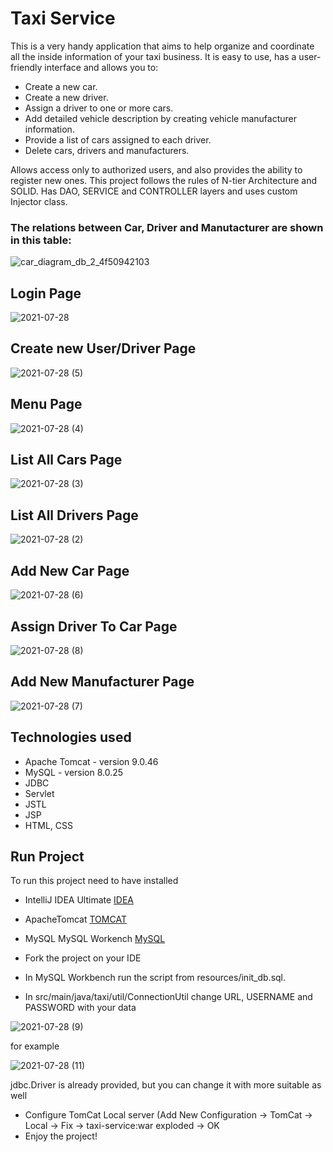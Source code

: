 # Taxi Service
This is a very handy application that aims to help organize and coordinate all the inside information of your taxi business.
It is easy to use, has a user-friendly interface and allows you to:
- Create a new car.
- Create a new driver.
- Assign a driver to one or more cars.
- Add detailed vehicle description by creating vehicle manufacturer information.
- Provide a list of cars assigned to each driver.
- Delete cars, drivers and manufacturers.

Allows access only to authorized users, and also provides the ability to register new ones.
This project follows the rules of N-tier Architecture and SOLID. Has DAO, SERVICE and CONTROLLER layers and uses custom Injector class.
### The relations between Car, Driver and Manutacturer are shown in this table:
![car_diagram_db_2_4f50942103](https://user-images.githubusercontent.com/83809337/127296817-e1af8215-1819-49ed-ba0a-6526e71e6542.png)

## Login Page
![2021-07-28](https://user-images.githubusercontent.com/83809337/127278546-766c4314-eec8-49e6-a948-d7e181809230.png)
## Create new User/Driver Page
![2021-07-28 (5)](https://user-images.githubusercontent.com/83809337/127292758-d0997b4b-9966-4952-a578-f68dee75e155.png)
## Menu Page
![2021-07-28 (4)](https://user-images.githubusercontent.com/83809337/127286181-27828f5e-f4d8-4682-b56f-730a3b1e3b58.png)
## List All Cars Page
![2021-07-28 (3)](https://user-images.githubusercontent.com/83809337/127292234-24632505-bbf2-4a2e-a604-ae9b600e685a.png)
## List All Drivers Page
![2021-07-28 (2)](https://user-images.githubusercontent.com/83809337/127292438-83d9f225-bece-4348-b038-636f464c8825.png)
## Add New Car Page
![2021-07-28 (6)](https://user-images.githubusercontent.com/83809337/127293037-de79a48b-7f22-4ab9-98b7-406fcec433b3.png)
## Assign Driver To Car Page
![2021-07-28 (8)](https://user-images.githubusercontent.com/83809337/127293364-09f38b7f-a8e0-44d7-a711-04662f001020.png)
## Add New Manufacturer Page
![2021-07-28 (7)](https://user-images.githubusercontent.com/83809337/127293629-3c476dfb-50bc-4248-951b-0c0085c7ca46.png)

## Technologies used
- Apache Tomcat - version 9.0.46
- MySQL - version 8.0.25
- JDBC
- Servlet
- JSTL
- JSP
- HTML, CSS

## Run Project
To run this project need to have installed 
- IntelliJ IDEA Ultimate [IDEA](https://www.jetbrains.com/idea/download/#section=windows) 
- ApacheTomcat [TOMCAT](https://tomcat.apache.org/download-90.cgi)
- MySQL MySQL Workench [MySQL](https://www.mysql.com/downloads/)

- Fork the project on your IDE
- In MySQL Workbench run the script from resources/init_db.sql.
- In src/main/java/taxi/util/ConnectionUtil change URL, USERNAME and PASSWORD with your data

![2021-07-28 (9)](https://user-images.githubusercontent.com/83809337/127299771-25ceddd3-305a-4108-86ae-f0fe9acc8a69.png)

for example

![2021-07-28 (11)](https://user-images.githubusercontent.com/83809337/127303479-19989d70-b625-4d08-ac82-4620d7a8ef5f.png)


jdbc.Driver is already provided, but you can change it with more suitable as well

- Configure TomCat Local server (Add New Configuration -> TomCat -> Local -> Fix -> taxi-service:war exploded -> OK
- Enjoy the project!



